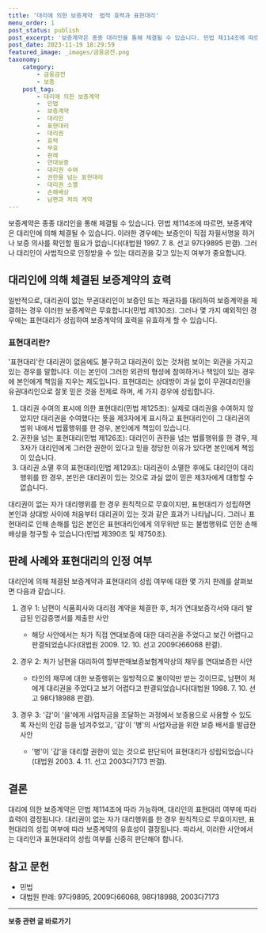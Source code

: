 ```yaml
---
title: '대리에 의한 보증계약  법적 효력과 표현대리'
menu_order: 1
post_status: publish
post_excerpt: '보증계약은 종종 대리인을 통해 체결될 수 있습니다. 민법 제114조에 따르면, 보증계약은 대리인에 의해 체결될 수 있습니다. 이러한 경우에는 보증인이 직접 자필서명을 하거나 보증 의사를 확인할 필요가 없습니다 대법원 1997. 7. 8. 선고 97다9895 판결 . 그러나 대리인이 사법적으로 인정받을 수 있는 대리권을 갖고 있는지 여부가 중요합니다.'
post_date: 2023-11-19 18:29:59
featured_image: _images/금융금전.png
taxonomy:
    category:
        - 금융금전
        - 보증
    post_tag:
        - 대리에 의한 보증계약
        -  민법
        -  보증계약
        -  대리인
        -  표현대리
        -  대리권
        -  효력
        -  무효
        -  판례
        -  연대보증
        -  대리권 수여
        -  권한을 넘는 표현대리
        -  대리권 소멸
        -  손해배상
        -  남편과 처의 계약
---
```



보증계약은 종종 대리인을 통해 체결될 수 있습니다. 민법 제114조에 따르면, 보증계약은 대리인에 의해 체결될 수 있습니다. 이러한 경우에는 보증인이 직접 자필서명을 하거나 보증 의사를 확인할 필요가 없습니다(대법원 1997. 7. 8. 선고 97다9895 판결). 그러나 대리인이 사법적으로 인정받을 수 있는 대리권을 갖고 있는지 여부가 중요합니다.

## 대리인에 의해 체결된 보증계약의 효력

일반적으로, 대리권이 없는 무권대리인이 보증인 또는 채권자를 대리하여 보증계약을 체결하는 경우 이러한 보증계약은 무효합니다(민법 제130조). 그러나 몇 가지 예외적인 경우에는 표현대리가 성립하여 보증계약의 효력을 유효하게 할 수 있습니다.

### 표현대리란?

'표현대리'란 대리권이 없음에도 불구하고 대리권이 있는 것처럼 보이는 외관을 가지고 있는 경우를 말합니다. 이는 본인이 그러한 외관의 형성에 참여하거나 책임이 있는 경우에 본인에게 책임을 지우는 제도입니다. 표현대리는 상대방이 과실 없이 무권대리인을 유권대리인으로 잘못 믿은 것을 전제로 하며, 세 가지 경우에 성립합니다.

1. 대리권 수여의 표시에 의한 표현대리(민법 제125조): 실제로 대리권을 수여하지 않았지만 대리권을 수여했다는 뜻을 제3자에게 표시하고 표현대리인이 그 대리권의 범위 내에서 법률행위를 한 경우, 본인에게 책임이 있습니다.
2. 권한을 넘는 표현대리(민법 제126조): 대리인이 권한을 넘는 법률행위를 한 경우, 제3자가 대리인에게 그러한 권한이 있다고 믿을 정당한 이유가 있다면 본인에게 책임이 있습니다.
3. 대리권 소멸 후의 표현대리(민법 제129조): 대리권이 소멸한 후에도 대리인이 대리행위를 한 경우, 본인은 대리권이 있는 것으로 과실 없이 믿은 제3자에게 대항할 수 없습니다.

대리권이 없는 자가 대리행위를 한 경우 원칙적으로 무효이지만, 표현대리가 성립하면 본인과 상대방 사이에 처음부터 대리권이 있는 것과 같은 효과가 나타납니다. 그러나 표현대리로 인해 손해를 입은 본인은 표현대리인에게 의무위반 또는 불법행위로 인한 손해배상을 청구할 수 있습니다(민법 제390조 및 제750조).

## 판례 사례와 표현대리의 인정 여부

대리인에 의해 체결된 보증계약과 표현대리의 성립 여부에 대한 몇 가지 판례를 살펴보면 다음과 같습니다.

1. 경우 1: 남편이 식품회사와 대리점 계약을 체결한 후, 처가 연대보증각서와 대리 발급된 인감증명서를 제출한 사안
   - 해당 사안에서는 처가 직접 연대보증에 대한 대리권을 주었다고 보긴 어렵다고 판결되었습니다(대법원 2009. 12. 10. 선고 2009다66068 판결).

2. 경우 2: 처가 남편을 대리하여 할부판매보증보험계약상의 채무를 연대보증한 사안
   - 타인의 채무에 대한 보증행위는 일방적으로 불이익만 받는 것이므로, 남편이 처에게 대리권을 주었다고 보기 어렵다고 판결되었습니다(대법원 1998. 7. 10. 선고 98다18988 판결).

3. 경우 3: '갑'이 '을'에게 사업자금을 조달하는 과정에서 보증용으로 사용할 수 있도록 자신의 인감 등을 넘겨주었고, '갑'이 '병'의 사업자금을 위한 보증 배서를 발급한 사안
   - '병'이 '갑'을 대리할 권한이 있는 것으로 판단되어 표현대리가 성립되었습니다(대법원 2003. 4. 11. 선고 2003다7173 판결).

## 결론

대리에 의한 보증계약은 민법 제114조에 따라 가능하며, 대리인의 표현대리 여부에 따라 효력이 결정됩니다. 대리권이 없는 자가 대리행위를 한 경우 원칙적으로 무효이지만, 표현대리의 성립 여부에 따라 보증계약의 유효성이 결정됩니다. 따라서, 이러한 사안에서는 대리인과 표현대리의 성립 여부를 신중히 판단해야 합니다.

## 참고 문헌
- 민법
- 대법원 판례: 97다9895, 2009다66068, 98다18988, 2003다7173
<!-- wp:separator -->
<hr class="wp-block-separator has-alpha-channel-opacity"/>
<!-- /wp:separator -->

<!-- wp:group {"backgroundColor":"base","layout":{"type":"constrained"}} -->
<div class="wp-block-group has-base-background-color has-background"><!-- wp:paragraph {"align":"center","fontSize":"medium"} -->
<p class="has-text-align-center has-large-font-size"><strong>보증 관련 글 바로가기</strong></p>
<!-- /wp:paragraph -->


<!-- wp:latest-posts
{"categories":[{"id":13571,"count":19,"description":"","link":"https://uknowlaw.com/category/%eb%b3%b4%ec%a6%9d/","name":"보증","slug":"보증","taxonomy":"category","parent":0,"meta":[],"_links":{"self":[{"href":"https://uknowlaw.com/wp-json/wp/v2/categories/13571"}],"collection":[{"href":"https://uknowlaw.com/wp-json/wp/v2/categories"}],"about":[{"href":"https://uknowlaw.com/wp-json/wp/v2/taxonomies/category"}],"wp:post_type":[{"href":"https://uknowlaw.com/wp-json/wp/v2/posts?categories=13571"}],"curies":[{"name":"wp","href":"https://api.w.org/{rel}","templated":true}]}}],"postsToShow":100,"excerptLength":28,"postLayout":"grid","columns":2,"featuredImageAlign":"left","featuredImageSizeSlug":"large","fontSize":"small"} /--></div>
<!-- /wp:group -->